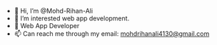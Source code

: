 - 👋 Hi, I’m @Mohd-Rihan-Ali
- 👀 I’m interested web app development.
- 🌱 Web App Developer
- 📫 Can reach me through my email: mohdrihanali4130@gmail.com

<!---
Mohd-Rihan-Ali/Mohd-Rihan-Ali is a ✨ special ✨ repository because its `README.md` (this file) appears on your GitHub profile.
You can click the Preview link to take a look at your changes.
--->
